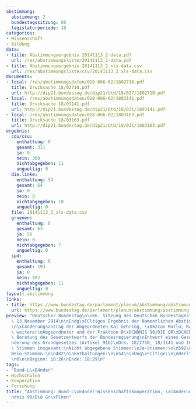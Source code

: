 ```yaml
---
abstimmung:
  abstimmung: 2
  bundestagssitzung: 66
  legislaturperiode: 18
categories:
- Wissenschaft
- Bildung
data:
- title: Abstimmungsergebnis 20141113_2-data.pdf
  url: /res/abstimmungsliste/20141113_2-data.pdf
- title: Abstimmungsergebnis 20141113_2_xls-data.csv
  url: /res/abstimmungsliste/csv/20141113_2_xls-data.csv
documents:
- local: /res/abstimmungsdaten/018-066-02/1802710.pdf
  title: Drucksache 18/02710.pdf
  url: http://dip21.bundestag.de/dip21/btd/18/027/1802710.pdf
- local: /res/abstimmungsdaten/018-066-02/1803141.pdf
  title: Drucksache 18/03141.pdf
  url: http://dip21.bundestag.de/dip21/btd/18/031/1803141.pdf
- local: /res/abstimmungsdaten/018-066-02/1803163.pdf
  title: Drucksache 18/03163.pdf
  url: http://dip21.bundestag.de/dip21/btd/18/031/1803163.pdf
ergebnis:
  cdu/csu:
    enthaltung: 0
    gesamt: 311
    ja: 0
    nein: 300
    nichtabgegeben: 11
    ungueltig: 0
  die.linke:
    enthaltung: 54
    gesamt: 64
    ja: 0
    nein: 0
    nichtabgegeben: 10
    ungueltig: 0
  file: 20141113_2_xls-data.csv
  gruenen:
    enthaltung: 0
    gesamt: 63
    ja: 56
    nein: 0
    nichtabgegeben: 7
    ungueltig: 0
  spd:
    enthaltung: 0
    gesamt: 193
    ja: 0
    nein: 182
    nichtabgegeben: 11
    ungueltig: 0
layout: abstimmung
links:
- title: https://www.bundestag.de/parlament/plenum/abstimmung/abstimmung?id=308
  url: https://www.bundestag.de/parlament/plenum/abstimmung/abstimmung?id=308
preview: "Deutscher Bundestag\n\n66. Sitzung des Deutschen Bundestages\nam Donnerstag,\
  \ 13.November 2014\n\nEndg\xFCltiges Ergebnis der Namentlichen Abstimmung Nr. 2\n\
  \n\xC4nderungsantrag der Abgeordneten Kai Gehring, \xD6zcan Mutlu, Katja D\xF6rner,\
  \ weiterer\nAbgeordneter und der Fraktion B\xDCNDNIS 90/DIE GR\xDCNEN\nzu der zweiten\
  \ Beratung des Gesetzentwurfs der Bundesregierung\nEntwurf eines Gesetzes zur \xC4\
  nderung des Grundgesetzes (Artikel 91b)\nDrs. 18/2710, 18/3141 und 18/3163\n\nAbgegebene\
  \ Stimmen insgesamt:\nNicht abgegebene Stimmen:\nJa-Stimmen:\n\n592\n39\n56\n\n\
  Nein-Stimmen:\n\n482\n\nEnthaltungen:\n\n54\n\nUng\xFCltige:\n\nBerlin, den 13.11.2014\n\
  \n0\n\nBeginn: 18:26\nEnde: 18:29\n"
tags:
- "Bund-L\xE4nder"
- Hochschulen
- Kooperation
- Forschung
title: "Abstimmung: Bund-L\xE4nder-Wissenschaftskooperation, \xC4nderungsantrag B\xFC\
  ndnis 90/Die Gr\xFCnen"
---
```

